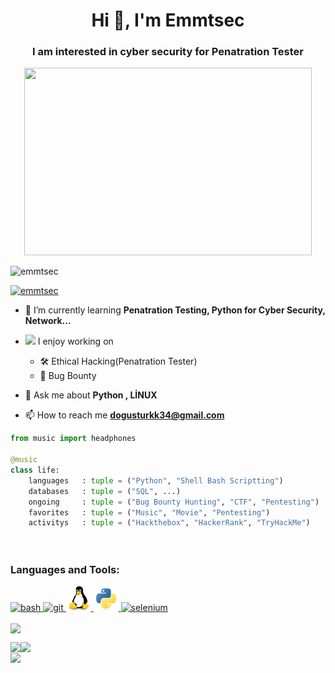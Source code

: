 <h1 align="center">Hi 👋, I'm Emmtsec</h1>
<h3 align="center">I am interested in cyber security for Penatration Tester</h3>
<p align="center">
  <img width="460" height="300" src="https://cdn.kibrispdr.org/data/1781/hacker-gif-30.gif">
</p>

<p align="left"> <img src="https://komarev.com/ghpvc/?username=emmtsec&label=Profile%20views&color=0e75b6&style=flat" alt="emmtsec" /> </p>

<p align="left"> <a href="https://github.com/ryo-ma/github-profile-trophy"><img src="https://github-profile-trophy.vercel.app/?username=emmtsec" alt="emmtsec" /></a> </p>

- 🌱 I’m currently learning **Penatration Testing, Python for Cyber Security, Network...**

- <img src="https://media.giphy.com/media/WUlplcMpOCEmTGBtBW/giphy.gif" width="30"> I enjoy working on
  - 🛠 Ethical Hacking(Penatration Tester)
  - 🐞 Bug Bounty

- 💬 Ask me about **Python , LİNUX**

- 📫 How to reach me **dogusturkk34@gmail.com**

```python
from music import headphones

@music
class life:
    languages   : tuple = ("Python", "Shell Bash Scriptting")
    databases   : tuple = ("SQL", ...)
    ongoing     : tuple = ("Bug Bounty Hunting", "CTF", "Pentesting")
    favorites   : tuple = ("Music", "Movie", "Pentesting")
    activitys   : tuple = ("Hackthebox", "HackerRank", "TryHackMe")

​
```

<h3 align="left">Languages and Tools:</h3>
<p align="left"> <a href="https://www.gnu.org/software/bash/" target="_blank" rel="noreferrer"> <img src="https://www.vectorlogo.zone/logos/gnu_bash/gnu_bash-icon.svg" alt="bash" width="40" height="40"/> </a> <a href="https://git-scm.com/" target="_blank" rel="noreferrer"> <img src="https://www.vectorlogo.zone/logos/git-scm/git-scm-icon.svg" alt="git" width="40" height="40"/> </a> <a href="https://www.linux.org/" target="_blank" rel="noreferrer"> <img src="https://raw.githubusercontent.com/devicons/devicon/master/icons/linux/linux-original.svg" alt="linux" width="40" height="40"/> </a> <a href="https://www.python.org" target="_blank" rel="noreferrer"> <img src="https://raw.githubusercontent.com/devicons/devicon/master/icons/python/python-original.svg" alt="python" width="40" height="40"/> </a> <a href="https://www.selenium.dev" target="_blank" rel="noreferrer"> <img src="https://raw.githubusercontent.com/detain/svg-logos/780f25886640cef088af994181646db2f6b1a3f8/svg/selenium-logo.svg" alt="selenium" width="40" height="40"/> </a> </p>



<p><img align="center" src="https://github-readme-streak-stats.herokuapp.com?user=emmtsec&theme=dark&date_format=M%20j%5B%2C%20Y%5D" /></p>
<img align="left" src="https://github-readme-stats.vercel.app/api/top-langs/?username=emmtsec&layout=compact">
<p><img align="left" src="hhttps://github-readme-stats.vercel.app/api/pin/?username=emmtsec&repo=github-readme-stats"></p>
<p><br><img align="left" src="https://github-readme-stats.vercel.app/api?username=emmtsec&theme=blue-green"></br></p>
